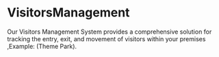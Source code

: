 # VisitorsManagement
Our Visitors Management System provides a comprehensive solution for tracking the entry, exit, and movement of visitors within your premises ,Example: (Theme Park).
